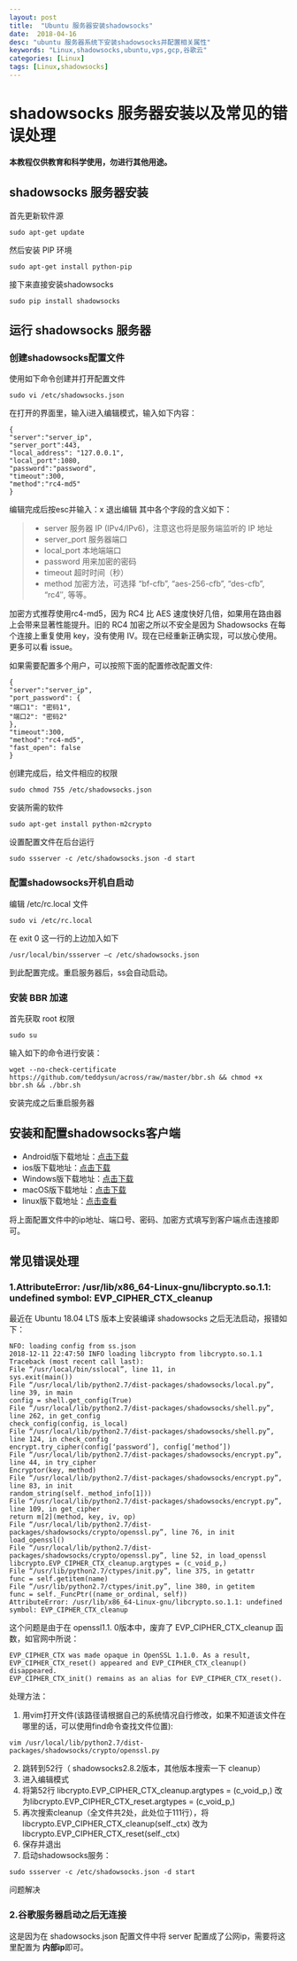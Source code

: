 ```yaml
---
layout: post
title:  "Ubuntu 服务器安装shadowsocks"
date:  2018-04-16
desc: "ubuntu 服务器系统下安装shadowsocks并配置相关属性"
keywords: "Linux,shadowsocks,ubuntu,vps,gcp,谷歌云"
categories: [Linux]
tags: [Linux,shadowsocks]
---
```

# shadowsocks 服务器安装以及常见的错误处理

**本教程仅供教育和科学使用，勿进行其他用途。**

## shadowsocks 服务器安装

首先更新软件源

```
sudo apt-get update
```

然后安装 PIP 环境

```
sudo apt-get install python-pip
```

接下来直接安装shadowsocks

```
sudo pip install shadowsocks
```

## 运行 shadowsocks 服务器

### 创建shadowsocks配置文件

使用如下命令创建并打开配置文件

```
sudo vi /etc/shadowsocks.json
```

在打开的界面里，输入i进入编辑模式，输入如下内容：

```
{
"server":"server_ip",
"server_port":443,
"local_address": "127.0.0.1",
"local_port":1080,
"password":"password",
"timeout":300,
"method":"rc4-md5"
}
```

编辑完成后按esc并输入：x 退出编辑
其中各个字段的含义如下：
> - server	服务器 IP (IPv4/IPv6)，注意这也将是服务端监听的 IP 地址
> - server_port	服务器端口
> - local_port	本地端端口
> - password	用来加密的密码
> - timeout	超时时间（秒）
> - method	加密方法，可选择 “bf-cfb”, “aes-256-cfb”, “des-cfb”, “rc4″, 等等。


加密方式推荐使用rc4-md5，因为 RC4 比 AES 速度快好几倍，如果用在路由器上会带来显著性能提升。旧的 RC4 加密之所以不安全是因为 Shadowsocks 在每个连接上重复使用 key，没有使用 IV。现在已经重新正确实现，可以放心使用。更多可以看 issue。

如果需要配置多个用户，可以按照下面的配置修改配置文件:

```
{
"server":"server_ip",
"port_password": {
"端口1": "密码1",
"端口2": "密码2"
},
"timeout":300,
"method":"rc4-md5",
"fast_open": false
}
```

创建完成后，给文件相应的权限

```
sudo chmod 755 /etc/shadowsocks.json
```

安装所需的软件

```
sudo apt-get install python-m2crypto
```

设置配置文件在后台运行
```
sudo ssserver -c /etc/shadowsocks.json -d start
```

### 配置shadowsocks开机自启动

编辑 /etc/rc.local 文件

```
sudo vi /etc/rc.local
```

在 exit 0 这一行的上边加入如下

```
/usr/local/bin/ssserver –c /etc/shadowsocks.json
```

到此配置完成。重启服务器后，ss会自动启动。

### 安装 BBR 加速

首先获取 root 权限

```
sudo su
```

输入如下的命令进行安装：

```
wget --no-check-certificate https://github.com/teddysun/across/raw/master/bbr.sh && chmod +x bbr.sh && ./bbr.sh
```

安装完成之后重启服务器

## 安装和配置shadowsocks客户端

- Android版下载地址：[点击下载](https://github.com/shadowsocks/shadowsocks-android/releases/download/v4.5.6/shadowsocks--universal-4.5.6.apk)
- ios版下载地址：[点击下载](https://www.25pp.com/ios/detail_1923429/)
- Windows版下载地址：[点击下载](https://github.com/shadowsocks/shadowsocks-windows/releases/download/4.0.9/Shadowsocks-4.0.9.zip)
- macOS版下载地址：[点击下载](https://github.com/shadowsocks/ShadowsocksX-NG/releases/download/v1.7.1/ShadowsocksX-NG.1.7.1.zip)
- linux版下载地址：[点击查看](https://github.com/shadowsocks/shadowsocks-qt5/wiki/Installation)

将上面配置文件中的ip地址、端口号、密码、加密方式填写到客户端点击连接即可。

## 常见错误处理

### 1.AttributeError: /usr/lib/x86_64-Linux-gnu/libcrypto.so.1.1: undefined symbol: EVP_CIPHER_CTX_cleanup

最近在 Ubuntu 18.04 LTS 版本上安装编译 shadowsocks 之后无法启动，报错如下：

```
NFO: loading config from ss.json 
2018-12-11 22:47:50 INFO loading libcrypto from libcrypto.so.1.1 
Traceback (most recent call last): 
File “/usr/local/bin/sslocal”, line 11, in 
sys.exit(main()) 
File “/usr/local/lib/python2.7/dist-packages/shadowsocks/local.py”, line 39, in main 
config = shell.get_config(True) 
File “/usr/local/lib/python2.7/dist-packages/shadowsocks/shell.py”, line 262, in get_config 
check_config(config, is_local) 
File “/usr/local/lib/python2.7/dist-packages/shadowsocks/shell.py”, line 124, in check_config 
encrypt.try_cipher(config[‘password’], config[‘method’]) 
File “/usr/local/lib/python2.7/dist-packages/shadowsocks/encrypt.py”, line 44, in try_cipher 
Encryptor(key, method) 
File “/usr/local/lib/python2.7/dist-packages/shadowsocks/encrypt.py”, line 83, in init 
random_string(self._method_info[1])) 
File “/usr/local/lib/python2.7/dist-packages/shadowsocks/encrypt.py”, line 109, in get_cipher 
return m[2](method, key, iv, op) 
File “/usr/local/lib/python2.7/dist-packages/shadowsocks/crypto/openssl.py”, line 76, in init 
load_openssl() 
File “/usr/local/lib/python2.7/dist-packages/shadowsocks/crypto/openssl.py”, line 52, in load_openssl 
libcrypto.EVP_CIPHER_CTX_cleanup.argtypes = (c_void_p,) 
File “/usr/lib/python2.7/ctypes/init.py”, line 375, in getattr 
func = self.getitem(name) 
File “/usr/lib/python2.7/ctypes/init.py”, line 380, in getitem 
func = self._FuncPtr((name_or_ordinal, self)) 
AttributeError: /usr/lib/x86_64-Linux-gnu/libcrypto.so.1.1: undefined symbol: EVP_CIPHER_CTX_cleanup
```

这个问题是由于在 openssl1.1. 0版本中，废弃了 EVP_CIPHER_CTX_cleanup 函数，如官网中所说：

```
EVP_CIPHER_CTX was made opaque in OpenSSL 1.1.0. As a result, EVP_CIPHER_CTX_reset() appeared and EVP_CIPHER_CTX_cleanup() disappeared. 
EVP_CIPHER_CTX_init() remains as an alias for EVP_CIPHER_CTX_reset().
```

处理方法：

1. 用vim打开文件(该路径请根据自己的系统情况自行修改，如果不知道该文件在哪里的话，可以使用find命令查找文件位置):

```
vim /usr/local/lib/python2.7/dist-packages/shadowsocks/crypto/openssl.py
```

2. 跳转到52行（ shadowsocks2.8.2版本，其他版本搜索一下 cleanup）
3. 进入编辑模式
4. 将第52行 libcrypto.EVP_CIPHER_CTX_cleanup.argtypes = (c_void_p,) 改为libcrypto.EVP_CIPHER_CTX_reset.argtypes = (c_void_p,)
5. 再次搜索cleanup（全文件共2处，此处位于111行），将libcrypto.EVP_CIPHER_CTX_cleanup(self._ctx) 改为libcrypto.EVP_CIPHER_CTX_reset(self._ctx)
6. 保存并退出
7. 启动shadowsocks服务：

```
sudo ssserver -c /etc/shadowsocks.json -d start
```

问题解决

### 2.谷歌服务器启动之后无连接

这是因为在 shadowsocks.json 配置文件中将 server 配置成了公网ip，需要将这里配置为 **内部ip**即可。